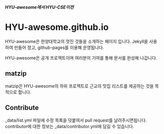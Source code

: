 ***HYU-awesome에서 HYU-CSE이전***

# HYU-awesome.github.io

HYU-awesome은 한양대학교의 멋진 것들을 소개하는 페이지 입니다.
Jekyll을 사용하여 만들어 졌고, github-pages를 이용해 운영됩니다.

HYU-awesome은 공개 프로젝트이며 여러분의 기여를 통해 문서를 완성해 나갑니다.

## matzip

matzip은 HYU-awesome의 하위 프로젝트로 근교의 맛집 리스트를 제공하는 것을 목적으로 합니다.


## Contribute

_data/list.yml 파일에 수정 목록을 덧붙여서 pull request를 날려주시면됩니다.
contributor에 대한 정보는 _data/contributor.yml에 담길 수 있습니다.
